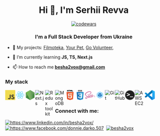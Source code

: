 
<h1 align="center">Hi 👋, I'm Serhii Revva</h1>
<div align="center">
  
  [![codewars](https://www.codewars.com/users/besha2vox/badges/small)](https://www.codewars.com/users/besha2vox/stats)
  
</div>

<h3 align="center">I'm a Full Stack Developer from Ukraine</h3>

- 🔭 My projects: [Filmoteka](https://github.com/besha2vox/goit-js-teamproject-filmoteka/), [Your Pet](https://github.com/besha2vox/your-pet), [Go Volunteer](https://www.go-volonteer.in.ua/),

- 🌱 I’m currently learning **JS, TS, Next.js**

- 📫 How to reach me **besha2vox@gmail.com**


### My stack

<img align="left" alt="JavaScript" width="32px" src="https://raw.githubusercontent.com/github/explore/80688e429a7d4ef2fca1e82350fe8e3517d3494d/topics/javascript/javascript.png" />

<img align="left" alt="React.js" width="32px" src="https://raw.githubusercontent.com/github/explore/80688e429a7d4ef2fca1e82350fe8e3517d3494d/topics/react/react.png" />

<img align="left" alt="Node.js" width="32px" src="https://raw.githubusercontent.com/github/explore/80688e429a7d4ef2fca1e82350fe8e3517d3494d/topics/nodejs/nodejs.png" />

<img align="left" alt="Next.js" width="32px" src="https://dinhanhthi.com/img/header/nextjs.png" />

<img align="left" alt="Redux toolkit" width="32px" src="https://d33wubrfki0l68.cloudfront.net/97f337956b87f4589dbf68591f22f5f3dacf2736/55f2a/img/redux_white.svg" />

<img align="left" alt="MongoDB" width="32px" src="https://www.svgrepo.com/download/331488/mongodb.svg" />

<img align="left" alt="HTML5" width="32px" src="https://raw.githubusercontent.com/github/explore/80688e429a7d4ef2fca1e82350fe8e3517d3494d/topics/html/html.png" />

<img align="left" alt="CSS3" width="32px" src="https://raw.githubusercontent.com/github/explore/80688e429a7d4ef2fca1e82350fe8e3517d3494d/topics/css/css.png" />

<img align="left" alt="Sass" width="32px" src="https://raw.githubusercontent.com/github/explore/80688e429a7d4ef2fca1e82350fe8e3517d3494d/topics/sass/sass.png" />

<img align="left" alt="MySQL" width="32px" src="https://raw.githubusercontent.com/github/explore/80688e429a7d4ef2fca1e82350fe8e3517d3494d/topics/webpack/webpack.png" />

<img align="left" alt="Git" width="32px" src="https://git-scm.com/images/logos/downloads/Git-Icon-1788C.png" />

<img align="left" alt="GitHub" width="32px" src="https://www.freeiconspng.com/thumbs/github-icon/git-github-hub-icon-25.png" />

<img align="left" alt="Terminal" width="32px" src="https://raw.githubusercontent.com/github/explore/80688e429a7d4ef2fca1e82350fe8e3517d3494d/topics/terminal/terminal.png" />

<img align="left" alt="AWS EC2" width="32px" src="https://d2q66yyjeovezo.cloudfront.net/icon/d88319dfa5d204f019b4284149886c59-7d586ea82f792b61a8c87de60565133d.svg" />

<img alt="Visual Studio Code" width="32px" src="https://raw.githubusercontent.com/github/explore/80688e429a7d4ef2fca1e82350fe8e3517d3494d/topics/visual-studio-code/visual-studio-code.png" />
  

  ### Connect with me:
<a href="https://linkedin.com/in/https://www.linkedin.com/in/besha2vox/" target="blank"><img align="center" src="https://raw.githubusercontent.com/rahuldkjain/github-profile-readme-generator/master/src/images/icons/Social/linked-in-alt.svg" alt="https://www.linkedin.com/in/besha2vox/" height="30" width="40" /></a>&nbsp;
<a href="https://fb.com/https://www.facebook.com/donnie.darko.507" target="blank"><img align="center" src="https://raw.githubusercontent.com/rahuldkjain/github-profile-readme-generator/master/src/images/icons/Social/facebook.svg" alt="https://www.facebook.com/donnie.darko.507" height="30" width="40" /></a>&nbsp;
<a href="https://instagram.com/besha2vox" target="blank"><img align="center" src="https://raw.githubusercontent.com/rahuldkjain/github-profile-readme-generator/master/src/images/icons/Social/instagram.svg" alt="besha2vox" height="30" width="40" /></a>



